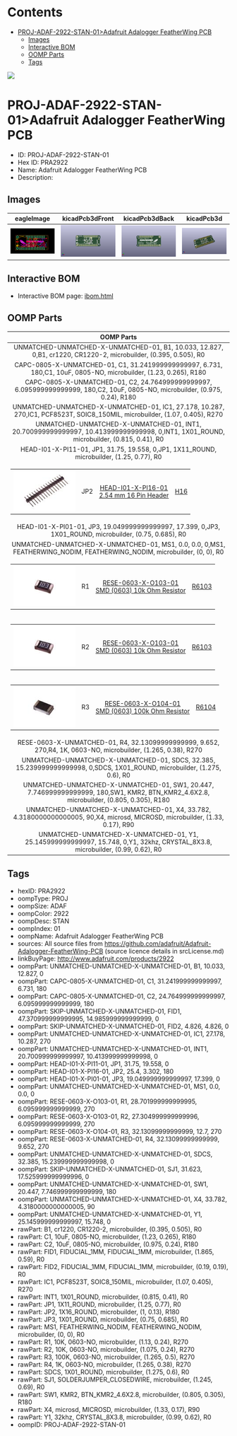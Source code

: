 



Contents
========

* [PROJ-ADAF-2922-STAN-01>Adafruit Adalogger FeatherWing PCB](#proj-adaf-2922-stan-01adafruit-adalogger-featherwing-pcb)
	* [Images](#images)
	* [Interactive BOM](#interactive-bom)
	* [OOMP Parts](#oomp-parts)
	* [Tags](#tags)
  
![][im]
# PROJ-ADAF-2922-STAN-01>Adafruit Adalogger FeatherWing PCB

- ID: PROJ-ADAF-2922-STAN-01
- Hex ID: PRA2922
- Name: Adafruit Adalogger FeatherWing PCB
- Description: 

## Images
  
  

|eagleImage|kicadPcb3dFront|kicadPcb3dBack|kicadPcb3d|
| :---: | :---: | :---: | :---: |
|[![eagleImage](eagleImage_140.png)](eagleImage_600.png)|[![kicadPcb3dFront](kicadPcb3dFront_140.png)](kicadPcb3dFront_600.png)|[![kicadPcb3dBack](kicadPcb3dBack_140.png)](kicadPcb3dBack_600.png)|[![kicadPcb3d](kicadPcb3d_140.png)](kicadPcb3d_600.png)|

## Interactive BOM

- Interactive BOM page: [ibom.html](kicad/bom/ibom.html)

## OOMP Parts
  

|OOMP Parts|
| :---: |
|UNMATCHED-UNMATCHED-X-UNMATCHED-01, B1, 10.033, 12.827, 0,B1, cr1220, CR1220-2, microbuilder, (0.395, 0.505), R0|
|CAPC-0805-X-UNMATCHED-01, C1, 31.241999999999997, 6.731, 180,C1, 10uF, 0805-NO, microbuilder, (1.23, 0.265), R180|
|CAPC-0805-X-UNMATCHED-01, C2, 24.764999999999997, 6.095999999999999, 180,C2, 10uF, 0805-NO, microbuilder, (0.975, 0.24), R180|
|UNMATCHED-UNMATCHED-X-UNMATCHED-01, IC1, 27.178, 10.287, 270,IC1, PCF8523T, SOIC8_150MIL, microbuilder, (1.07, 0.405), R270|
|UNMATCHED-UNMATCHED-X-UNMATCHED-01, INT1, 20.700999999999997, 10.413999999999998, 0,INT1, 1X01_ROUND, microbuilder, (0.815, 0.41), R0|
|HEAD-I01-X-PI11-01, JP1, 31.75, 19.558, 0,JP1, 1X11_ROUND, microbuilder, (1.25, 0.77), R0|
|<table><tr><td>![HEAD-I01-X-PI16-01](https://raw.githubusercontent.com/oomlout/oomlout_OOMP_parts/main/HEAD-I01-X-PI16-01/image_140.jpg)</td><td> JP2</td><td>[HEAD-I01-X-PI16-01<br>2.54 mm 16 Pin Header](https://github.com/oomlout/oomlout_OOMP_parts/tree/main/HEAD-I01-X-PI16-01/)</td><td>[H16](https://github.com/oomlout/oomlout_OOMP_parts/tree/main/HEAD-I01-X-PI16-01/)</td></tr></table>|
|HEAD-I01-X-PI01-01, JP3, 19.049999999999997, 17.399, 0,JP3, 1X01_ROUND, microbuilder, (0.75, 0.685), R0|
|UNMATCHED-UNMATCHED-X-UNMATCHED-01, MS1, 0.0, 0.0, 0,MS1, FEATHERWING_NODIM, FEATHERWING_NODIM, microbuilder, (0, 0), R0|
|<table><tr><td>![RESE-0603-X-O103-01](https://raw.githubusercontent.com/oomlout/oomlout_OOMP_parts/main/RESE-0603-X-O103-01/image_140.jpg)</td><td> R1</td><td>[RESE-0603-X-O103-01<br>SMD (0603) 10k Ohm Resistor](https://github.com/oomlout/oomlout_OOMP_parts/tree/main/RESE-0603-X-O103-01/)</td><td>[R6103](https://github.com/oomlout/oomlout_OOMP_parts/tree/main/RESE-0603-X-O103-01/)</td></tr></table>|
|<table><tr><td>![RESE-0603-X-O103-01](https://raw.githubusercontent.com/oomlout/oomlout_OOMP_parts/main/RESE-0603-X-O103-01/image_140.jpg)</td><td> R2</td><td>[RESE-0603-X-O103-01<br>SMD (0603) 10k Ohm Resistor](https://github.com/oomlout/oomlout_OOMP_parts/tree/main/RESE-0603-X-O103-01/)</td><td>[R6103](https://github.com/oomlout/oomlout_OOMP_parts/tree/main/RESE-0603-X-O103-01/)</td></tr></table>|
|<table><tr><td>![RESE-0603-X-O104-01](https://raw.githubusercontent.com/oomlout/oomlout_OOMP_parts/main/RESE-0603-X-O104-01/image_140.jpg)</td><td> R3</td><td>[RESE-0603-X-O104-01<br>SMD (0603) 100k Ohm Resistor](https://github.com/oomlout/oomlout_OOMP_parts/tree/main/RESE-0603-X-O104-01/)</td><td>[R6104](https://github.com/oomlout/oomlout_OOMP_parts/tree/main/RESE-0603-X-O104-01/)</td></tr></table>|
|RESE-0603-X-UNMATCHED-01, R4, 32.13099999999999, 9.652, 270,R4, 1K, 0603-NO, microbuilder, (1.265, 0.38), R270|
|UNMATCHED-UNMATCHED-X-UNMATCHED-01, SDCS, 32.385, 15.239999999999998, 0,SDCS, 1X01_ROUND, microbuilder, (1.275, 0.6), R0|
|UNMATCHED-UNMATCHED-X-UNMATCHED-01, SW1, 20.447, 7.746999999999999, 180,SW1, KMR2, BTN_KMR2_4.6X2.8, microbuilder, (0.805, 0.305), R180|
|UNMATCHED-UNMATCHED-X-UNMATCHED-01, X4, 33.782, 4.3180000000000005, 90,X4, microsd, MICROSD, microbuilder, (1.33, 0.17), R90|
|UNMATCHED-UNMATCHED-X-UNMATCHED-01, Y1, 25.145999999999997, 15.748, 0,Y1, 32khz, CRYSTAL_8X3.8, microbuilder, (0.99, 0.62), R0|

## Tags

- hexID: PRA2922
- oompType: PROJ
- oompSize: ADAF
- oompColor: 2922
- oompDesc: STAN
- oompIndex: 01
- oompName: Adafruit Adalogger FeatherWing PCB
- sources: All source files from https://github.com/adafruit/Adafruit-Adalogger-FeatherWing-PCB (source licence details in srcLicense.md)
- linkBuyPage: http://www.adafruit.com/products/2922
- oompPart: UNMATCHED-UNMATCHED-X-UNMATCHED-01, B1, 10.033, 12.827, 0
- oompPart: CAPC-0805-X-UNMATCHED-01, C1, 31.241999999999997, 6.731, 180
- oompPart: CAPC-0805-X-UNMATCHED-01, C2, 24.764999999999997, 6.095999999999999, 180
- oompPart: SKIP-UNMATCHED-X-UNMATCHED-01, FID1, 47.370999999999995, 14.985999999999999, 0
- oompPart: SKIP-UNMATCHED-X-UNMATCHED-01, FID2, 4.826, 4.826, 0
- oompPart: UNMATCHED-UNMATCHED-X-UNMATCHED-01, IC1, 27.178, 10.287, 270
- oompPart: UNMATCHED-UNMATCHED-X-UNMATCHED-01, INT1, 20.700999999999997, 10.413999999999998, 0
- oompPart: HEAD-I01-X-PI11-01, JP1, 31.75, 19.558, 0
- oompPart: HEAD-I01-X-PI16-01, JP2, 25.4, 3.302, 180
- oompPart: HEAD-I01-X-PI01-01, JP3, 19.049999999999997, 17.399, 0
- oompPart: UNMATCHED-UNMATCHED-X-UNMATCHED-01, MS1, 0.0, 0.0, 0
- oompPart: RESE-0603-X-O103-01, R1, 28.701999999999995, 6.095999999999999, 270
- oompPart: RESE-0603-X-O103-01, R2, 27.304999999999996, 6.095999999999999, 270
- oompPart: RESE-0603-X-O104-01, R3, 32.13099999999999, 12.7, 270
- oompPart: RESE-0603-X-UNMATCHED-01, R4, 32.13099999999999, 9.652, 270
- oompPart: UNMATCHED-UNMATCHED-X-UNMATCHED-01, SDCS, 32.385, 15.239999999999998, 0
- oompPart: SKIP-UNMATCHED-X-UNMATCHED-01, SJ1, 31.623, 17.525999999999996, 0
- oompPart: UNMATCHED-UNMATCHED-X-UNMATCHED-01, SW1, 20.447, 7.746999999999999, 180
- oompPart: UNMATCHED-UNMATCHED-X-UNMATCHED-01, X4, 33.782, 4.3180000000000005, 90
- oompPart: UNMATCHED-UNMATCHED-X-UNMATCHED-01, Y1, 25.145999999999997, 15.748, 0
- rawPart: B1, cr1220, CR1220-2, microbuilder, (0.395, 0.505), R0
- rawPart: C1, 10uF, 0805-NO, microbuilder, (1.23, 0.265), R180
- rawPart: C2, 10uF, 0805-NO, microbuilder, (0.975, 0.24), R180
- rawPart: FID1, FIDUCIAL_1MM, FIDUCIAL_1MM, microbuilder, (1.865, 0.59), R0
- rawPart: FID2, FIDUCIAL_1MM, FIDUCIAL_1MM, microbuilder, (0.19, 0.19), R0
- rawPart: IC1, PCF8523T, SOIC8_150MIL, microbuilder, (1.07, 0.405), R270
- rawPart: INT1, 1X01_ROUND, microbuilder, (0.815, 0.41), R0
- rawPart: JP1, 1X11_ROUND, microbuilder, (1.25, 0.77), R0
- rawPart: JP2, 1X16_ROUND, microbuilder, (1, 0.13), R180
- rawPart: JP3, 1X01_ROUND, microbuilder, (0.75, 0.685), R0
- rawPart: MS1, FEATHERWING_NODIM, FEATHERWING_NODIM, microbuilder, (0, 0), R0
- rawPart: R1, 10K, 0603-NO, microbuilder, (1.13, 0.24), R270
- rawPart: R2, 10K, 0603-NO, microbuilder, (1.075, 0.24), R270
- rawPart: R3, 100K, 0603-NO, microbuilder, (1.265, 0.5), R270
- rawPart: R4, 1K, 0603-NO, microbuilder, (1.265, 0.38), R270
- rawPart: SDCS, 1X01_ROUND, microbuilder, (1.275, 0.6), R0
- rawPart: SJ1, SOLDERJUMPER_CLOSEDWIRE, microbuilder, (1.245, 0.69), R0
- rawPart: SW1, KMR2, BTN_KMR2_4.6X2.8, microbuilder, (0.805, 0.305), R180
- rawPart: X4, microsd, MICROSD, microbuilder, (1.33, 0.17), R90
- rawPart: Y1, 32khz, CRYSTAL_8X3.8, microbuilder, (0.99, 0.62), R0
- oompID: PROJ-ADAF-2922-STAN-01



[im]: kicadPcb3d_450.png

